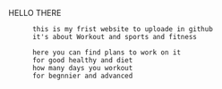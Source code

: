 HELLO THERE 
              
          this is my frist website to uploade in github 
          it's about Workout and sports and fitness
          
          here you can find plans to work on it 
          for good healthy and diet 
          how many days you workout 
          for begnnier and advanced 